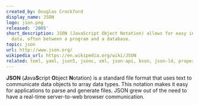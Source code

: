 ```yaml
---
created_by: Douglas Crockford
display_name: JSON
logo: json.png
released: '2005'
short_description: JSON (JavaScript Object Notation) allows for easy interchange of
  data, often between a program and a database.
topic: json
url: http://www.json.org/
wikipedia_url: https://en.wikipedia.org/wiki/JSON
related: toml, yaml, json5, jsonc, xml, json-api, bson, json-ld, properties, jq
---
```

**JSON** (**J**ava**S**cript **O**bject **N**otation) is a standard file format that uses text to communicate data objects to array data types. This notation makes it easy for applications to parse and generate files. JSON grew out of the need to have a real-time server-to-web browser communication.
